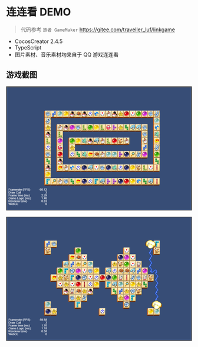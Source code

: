 # 连连看 DEMO

> 代码参考 `旅者 GameMaker` https://gitee.com/traveller_luf/linkgame

- CocosCreator 2.4.5
- TypeScript
- 图片素材、音乐素材均来自于 QQ 游戏连连看

## 游戏截图

![游戏截图a](/imgs/a.png)

![游戏截图b](/imgs/b.png)
